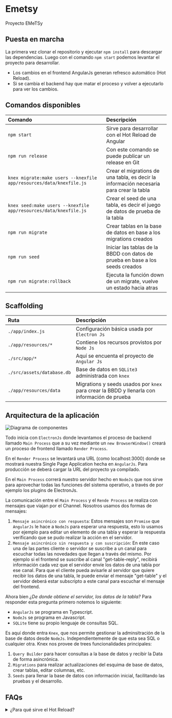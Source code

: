# Emetsy

Proyecto EMeTSy

## Puesta en marcha


La primera vez clonar el repositorio y ejecutar `npm install` para descargar las dependencias.
Luego con el comando `npm start` podemos levantar el proyecto para desarrollar.
- Los cambios en el frontend AngularJs generan refresco automático (Hot Reload).
- Si se cambia el backend hay que matar el proceso y volver a ejecutarlo para ver los cambios.

## Comandos disponibles

| Comando | Descripción |
| :--- | :--- |
| `npm start` | Sirve para desarrollar con el Hot Reload de Angular |
| `npm run release` | Con este comando se puede publicar un release en Git |
| `knex migrate:make users --knexfile app/resources/data/knexfile.js` | Crear el migrations de una tabla, es decir la información necesaria para crear la tabla |
| `knex seed:make users --knexfile app/resources/data/knexfile.js` | Crear el seed de una tabla, es decir el juego de datos de prueba de la tabla |
| `npm run migrate` | Crear tablas en la base de datos en base a los migrations creados |
| `npm run seed` | Iniciar las tablas de la BBDD con datos de prueba en base a los seeds creados |
| `npm run migrate:rollback` | Ejecuta la función down de un migrate, vuelve un estado hacia atras |

## Scaffolding

| Ruta | Descripción |
| :--- | :--- |
| `./app/index.js` | Configuración básica usada por `Electron Js` |
| `./app/resources/*` | Contiene los recursos provistos por `Node Js` |
| `./src/app/*` | Aquí se encuenta el proyecto de `Angular Js` |
| `./src/assets/database.db` | Base de datos en `SQLite3` administrada con `knex` |
| `./app/resources/data` | Migrations y seeds usados por `knex` para crear la BBDD y llenarla con información de prueba |


## Arquitectura de la aplicación
![Diagrama de componentes](./diagrams/Componentes%20de%20la%20aplicaci%C3%B3n.drawio.png "Diagrama de arquitectura")

Todo inicia con `ElectronJs` donde levantamos el proceso de backend llamado `Main Process` que a su vez mediante un `new BrowserWindow()` creará un proceso de frontend llamado `Render Process`.

En el `Render Process` se levantará una URL (como localhost:3000) donde se mostrará nuestra Single Page Application hecha en `AngularJs`. Para producción se deberá cargar la URL del proyecto ya compilado.

En el `Main Process` correrá nuestro servidor hecho en `NodeJs` que nos sirve para aprovechar todas las funciones del sistema operativo, a través de por ejemplo los plugins de ElectronJs.

La comunicación entre el `Main Process` y el `Rende Process` se realiza con mensajes que viajan por el Channel. Nosotros usamos dos formas de mensajes:

1. `Mensaje asincrónico con respuesta`: Estos mensajes son `Promise` que `AngularJs` le hace a `NodeJs` para esperar una respuesta, esto lo usamos por ejemplo para editar un elemento de una tabla y esperar la respuesta verificando que se pudo realizar la acción en el servidor.
2. `Mensaje asincrónico sin respuesta y con suscripción`: En este caso una de las partes cliente o servidor se suscribe a un canal para escuchar todas las novedades que llegan a través del mismo. Por ejemplo si el frontend se suscribe al canal "get-table-reply", recibirá información cada vez que el servidor envíe los datos de una tabla por ese canal. Para que el cliente pueda avisarle al servidor que quiere recibir los datos de una tabla, le puede enviar el mensaje "get-table" y el servidor deberá estar subscripto a este canal para escuchar el mensaje del frontend.

Ahora bien _¿De donde obtiene el servidor, los datos de la tabla?_
Para responder esta pregunta primero notemos lo siguiente:
- `AngularJs` se programa en Typescript.
- `NodeJs` se programa en Javascript.
- `SQLite` tiene su propio lenguaje de consultas SQL.

Es aquí donde entra `Knex`, que nos permite gestionar la adminsitración de la base de datos desde `NodeJs`. Independientemente de que esta sea SQL o cualquier otra. Knex nos provee de trees funcionalidades principales:

1. `Query Builder` para hacer consultas a la base de datos y recibir la Data de forma asincrónica.
2. `Migrations` para realizar actualizaciones del esquima de base de datos, crear tablas, editar columnas, etc.
2. `Seeds` para llenar la base de datos con información inicial, facilitando las pruebas y el desarrollo.

## FAQs

<details><summary>¿Para qué sirve el Hot Reload?</summary>
  <p>
    Cuando se hace un cambio en Angular y el Hot Reload esta activo los cambios se reflejarán en el navegador de forma automática.
    <br>
    Si los cambios se hacen en Node Js, será necesario volver a buildear. 
  </p>
</details>
